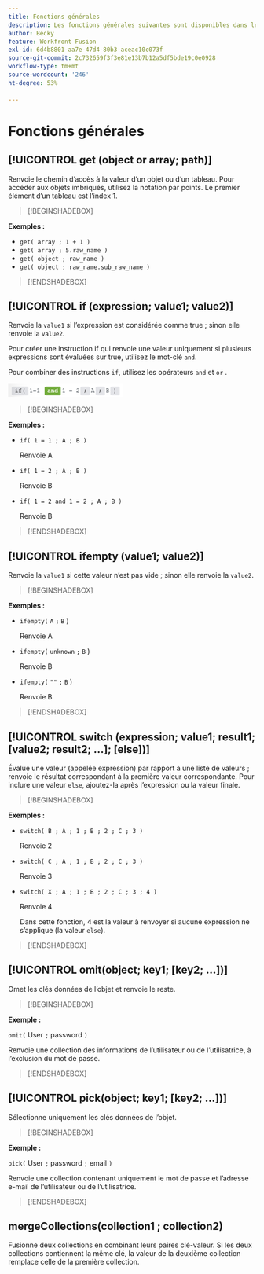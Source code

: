 ```yaml
---
title: Fonctions générales
description: Les fonctions générales suivantes sont disponibles dans le panneau de mappage dAdobe Workfront Fusion.
author: Becky
feature: Workfront Fusion
exl-id: 6d4b8801-aa7e-47d4-80b3-aceac10c073f
source-git-commit: 2c732659f3f3e81e13b7b12a5df5bde19c0e0928
workflow-type: tm+mt
source-wordcount: '246'
ht-degree: 53%

---
```


# Fonctions générales

## [!UICONTROL get (object or array; path)]

Renvoie le chemin d’accès à la valeur d’un objet ou d’un tableau. Pour accéder aux objets imbriqués, utilisez la notation par points. Le premier élément d’un tableau est l’index 1.

>[!BEGINSHADEBOX]

**Exemples :**

* `get( array ; 1 + 1 )`
* `get( array ; 5.raw_name )`
* `get( object ; raw_name )`
* `get( object ; raw_name.sub_raw_name )`

>[!ENDSHADEBOX]

## [!UICONTROL if (expression; value1; value2)]

Renvoie la `value1` si l’expression est considérée comme true ; sinon elle renvoie la `value2`.

Pour créer une instruction if qui renvoie une valeur uniquement si plusieurs expressions sont évaluées sur true, utilisez le mot-clé `and`.

Pour combiner des instructions `if`, utilisez les opérateurs `and` et `or` .

![opérateur and](assets/and-in-if-statement.png)

>[!BEGINSHADEBOX]

**Exemples :**

* `if( 1 = 1 ; A ; B )`

  Renvoie A

* `if( 1 = 2 ; A ; B )`

  Renvoie B

* `if( 1 = 2 and 1 = 2 ; A ; B )`

  Renvoie B

>[!ENDSHADEBOX]

## [!UICONTROL ifempty (value1; value2)]

Renvoie la `value1` si cette valeur n’est pas vide ; sinon elle renvoie la `value2`.

>[!BEGINSHADEBOX]

**Exemples :**

* `ifempty(` `A` `;` `B` )

  Renvoie A

* `ifempty(` `unknown` `;` `B` )

  Renvoie B

* `ifempty(` `""` `;` `B` )

  Renvoie B

>[!ENDSHADEBOX]

## [!UICONTROL switch (expression; value1; result1; [value2; result2; ...]; [else])]

Évalue une valeur (appelée expression) par rapport à une liste de valeurs ; renvoie le résultat correspondant à la première valeur correspondante. Pour inclure une valeur `else`, ajoutez-la après l’expression ou la valeur finale.

>[!BEGINSHADEBOX]

**Exemples :**

* `switch( B ; A ; 1 ; B ; 2 ; C ; 3 )`

  Renvoie 2

* `switch( C ; A ; 1 ; B ; 2 ; C ; 3 )`

  Renvoie 3

* `switch( X ; A ; 1 ; B ; 2 ; C ; 3 ; 4 )`

  Renvoie 4

  Dans cette fonction, 4 est la valeur à renvoyer si aucune expression ne s’applique (la valeur `else`).

>[!ENDSHADEBOX]

## [!UICONTROL omit(object; key1; [key2; ...])]

Omet les clés données de l’objet et renvoie le reste.

>[!BEGINSHADEBOX]

**Exemple :**

`omit(` User `;` password `)`

Renvoie une collection des informations de l’utilisateur ou de l’utilisatrice, à l’exclusion du mot de passe.

>[!ENDSHADEBOX]

## [!UICONTROL pick(object; key1; [key2; ...])]

Sélectionne uniquement les clés données de l’objet.

>[!BEGINSHADEBOX]

**Exemple :**

`pick(` User `;` password `;` email `)`

Renvoie une collection contenant uniquement le mot de passe et l’adresse e-mail de l’utilisateur ou de l’utilisatrice.

>[!ENDSHADEBOX]

## mergeCollections(collection1 ; collection2)

Fusionne deux collections en combinant leurs paires clé-valeur. Si les deux collections contiennent la même clé, la valeur de la deuxième collection remplace celle de la première collection.
